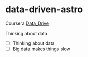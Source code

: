 # data-driven-astro
Coursera [Data_Drive](https://www.coursera.org/learn/data-driven-astronomy)

Thinking about data
  - [ ] Thinking about data
  - [ ] Big data makes things slow
